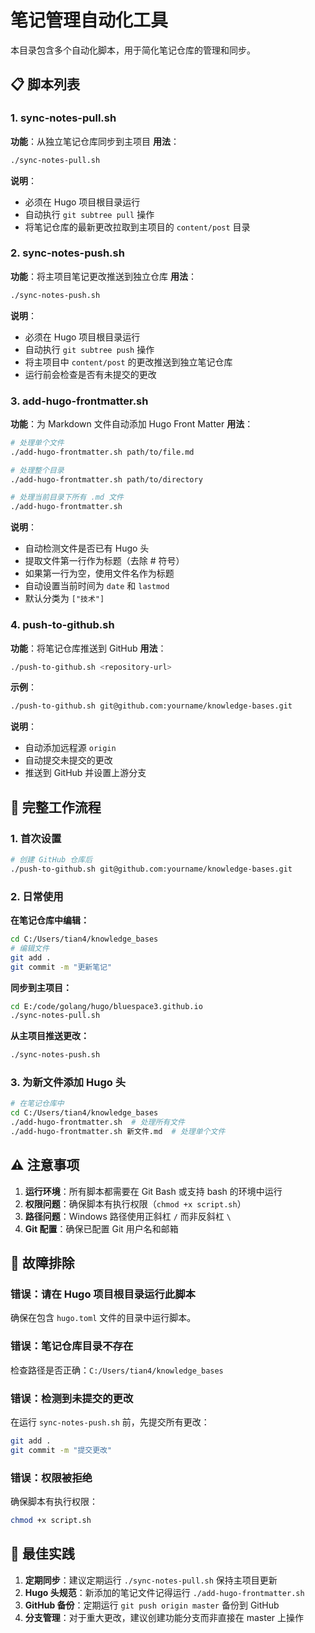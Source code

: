 # 笔记管理自动化工具

本目录包含多个自动化脚本，用于简化笔记仓库的管理和同步。

## 📋 脚本列表

### 1. sync-notes-pull.sh
**功能**：从独立笔记仓库同步到主项目
**用法**：
```bash
./sync-notes-pull.sh
```

**说明**：
- 必须在 Hugo 项目根目录运行
- 自动执行 `git subtree pull` 操作
- 将笔记仓库的最新更改拉取到主项目的 `content/post` 目录

### 2. sync-notes-push.sh
**功能**：将主项目笔记更改推送到独立仓库
**用法**：
```bash
./sync-notes-push.sh
```

**说明**：
- 必须在 Hugo 项目根目录运行
- 自动执行 `git subtree push` 操作
- 将主项目中 `content/post` 的更改推送到独立笔记仓库
- 运行前会检查是否有未提交的更改

### 3. add-hugo-frontmatter.sh
**功能**：为 Markdown 文件自动添加 Hugo Front Matter
**用法**：
```bash
# 处理单个文件
./add-hugo-frontmatter.sh path/to/file.md

# 处理整个目录
./add-hugo-frontmatter.sh path/to/directory

# 处理当前目录下所有 .md 文件
./add-hugo-frontmatter.sh
```

**说明**：
- 自动检测文件是否已有 Hugo 头
- 提取文件第一行作为标题（去除 # 符号）
- 如果第一行为空，使用文件名作为标题
- 自动设置当前时间为 `date` 和 `lastmod`
- 默认分类为 `["技术"]`

### 4. push-to-github.sh
**功能**：将笔记仓库推送到 GitHub
**用法**：
```bash
./push-to-github.sh <repository-url>
```

**示例**：
```bash
./push-to-github.sh git@github.com:yourname/knowledge-bases.git
```

**说明**：
- 自动添加远程源 `origin`
- 自动提交未提交的更改
- 推送到 GitHub 并设置上游分支

## 🚀 完整工作流程

### 1. 首次设置
```bash
# 创建 GitHub 仓库后
./push-to-github.sh git@github.com:yourname/knowledge-bases.git
```

### 2. 日常使用
**在笔记仓库中编辑：**
```bash
cd C:/Users/tian4/knowledge_bases
# 编辑文件
git add .
git commit -m "更新笔记"
```

**同步到主项目：**
```bash
cd E:/code/golang/hugo/bluespace3.github.io
./sync-notes-pull.sh
```

**从主项目推送更改：**
```bash
./sync-notes-push.sh
```

### 3. 为新文件添加 Hugo 头
```bash
# 在笔记仓库中
cd C:/Users/tian4/knowledge_bases
./add-hugo-frontmatter.sh  # 处理所有文件
./add-hugo-frontmatter.sh 新文件.md  # 处理单个文件
```

## ⚠️ 注意事项

1. **运行环境**：所有脚本都需要在 Git Bash 或支持 bash 的环境中运行
2. **权限问题**：确保脚本有执行权限（`chmod +x script.sh`）
3. **路径问题**：Windows 路径使用正斜杠 `/` 而非反斜杠 `\`
4. **Git 配置**：确保已配置 Git 用户名和邮箱

## 🐛 故障排除

### 错误：请在 Hugo 项目根目录运行此脚本
确保在包含 `hugo.toml` 文件的目录中运行脚本。

### 错误：笔记仓库目录不存在
检查路径是否正确：`C:/Users/tian4/knowledge_bases`

### 错误：检测到未提交的更改
在运行 `sync-notes-push.sh` 前，先提交所有更改：
```bash
git add .
git commit -m "提交更改"
```

### 错误：权限被拒绝
确保脚本有执行权限：
```bash
chmod +x script.sh
```

## 🎯 最佳实践

1. **定期同步**：建议定期运行 `./sync-notes-pull.sh` 保持主项目更新
2. **Hugo 头规范**：新添加的笔记文件记得运行 `./add-hugo-frontmatter.sh`
3. **GitHub 备份**：定期运行 `git push origin master` 备份到 GitHub
4. **分支管理**：对于重大更改，建议创建功能分支而非直接在 master 上操作